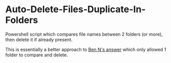 # Auto-Delete-Files-Duplicate-In-Folders
Powershell script which compares file names between 2 folders (or more), then delete it if already present.

This is essentially a better approach to [Ben N's answer](https://superuser.com/a/1093799) which only allowed 1 folder to compare and delete.
